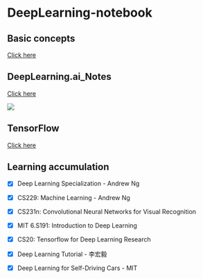# DeepLearning-notebook

## Basic concepts

[Click here](https://github.com/steveLauwh/DeepLearning-notebook/tree/master/Basic%20concepts)

## DeepLearning.ai_Notes

[Click here](https://github.com/steveLauwh/DeepLearning-notebook/tree/master/DeepLearning.ai_Notes)

![](https://github.com/steveLauwh/DeepLearning-notes/raw/master/DeepLearning.ai_Notes/image/DL.PNG)

## TensorFlow

[Click here](https://github.com/steveLauwh/DeepLearning-notebook/tree/master/Tensorflow)

## Learning accumulation

- [x] Deep Learning Specialization - Andrew Ng
- [x] CS229: Machine Learning - Andrew Ng
- [x] CS231n: Convolutional Neural Networks for Visual Recognition
- [x] MIT 6.S191: Introduction to Deep Learning
- [x] CS20: Tensorflow for Deep Learning Research
- [x] Deep Learning Tutorial - 李宏毅
- [x] Deep Learning for Self-Driving Cars - MIT



